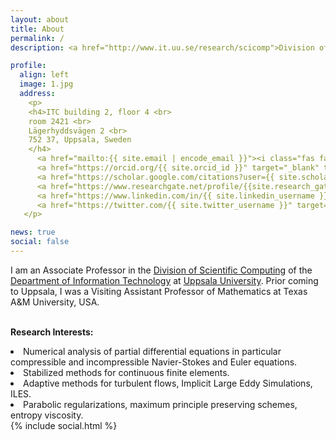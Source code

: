 ```yaml
---
layout: about
title: About
permalink: /
description: <a href="http://www.it.uu.se/research/scicomp">Division of Scientific Computing</a>, <a href="http://www.it.uu.se">Department of Information Technology</a>, <a href="http://www.uu.se">Uppsala University</a>

profile:
  align: left
  image: 1.jpg
  address: 
    <p>
    <h4>ITC building 2, floor 4 <br>
    room 2421 <br>
    Lägerhyddsvägen 2 <br>
    752 37, Uppsala, Sweden
    </h4>
      <a href="mailto:{{ site.email | encode_email }}"><i class="fas fa-envelope"></i></a>&nbsp;&nbsp;
      <a href="https://orcid.org/{{ site.orcid_id }}" target="_blank" title="ORCID"><i class="ai ai-orcid"></i></a>
      <a href="https://scholar.google.com/citations?user={{ site.scholar_userid }}" target="_blank" title="Google Scholar"><i class="ai ai-google-scholar"></i></a>
      <a href="https://www.researchgate.net/profile/{{site.research_gate_profile}}/" target="_blank" title="ResearchGate"><i class="ai ai-researchgate"></i></a>
      <a href="https://www.linkedin.com/in/{{ site.linkedin_username }}" target="_blank" title="LinkedIn"><i class="fab fa-linkedin"></i></a>
      <a href="https://twitter.com/{{ site.twitter_username }}" target="_blank" title="Twitter"><i class="fab fa-twitter"></i></a>
   </p>

news: true
social: false
---
```


I am an Associate Professor in the 
<a href="http://www.it.uu.se/research/scicomp">Division of Scientific Computing</a> 
of the <a href="http://www.it.uu.se">Department of Information Technology</a>
at <a href="http://www.uu.se">Uppsala University</a>. 
Prior coming to Uppsala, I was a Visiting Assistant Professor of Mathematics at 
Texas A&M University, USA. <br>
<br>

<b>Research Interests:</b> 
<li> 
  Numerical analysis of partial differential equations in particular
  compressible and incompressible Navier-Stokes and Euler equations.
</li>
<li> 
  Stabilized methods for continuous finite elements.
</li>
<li> 
  Adaptive methods for turbulent flows,
  Implicit Large Eddy Simulations, ILES.
</li>
<li> 
  Parabolic regularizations, maximum principle preserving schemes, entropy viscosity.
</li>

<div class="row ml-1 ml-sm-0">
{% include social.html %}
</div>

